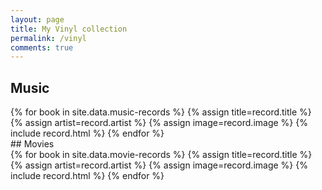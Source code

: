 ```yaml
---
layout: page
title: My Vinyl collection
permalink: /vinyl
comments: true
---
```

## Music
<main>
  {% for book in site.data.music-records  %}
    {% assign title=record.title %}
    {% assign artist=record.artist %}
    {% assign image=record.image %}
    {% include record.html %}
  {% endfor %}
</main>
## Movies
<main>
  {% for book in site.data.movie-records  %}
    {% assign title=record.title %}
    {% assign artist=record.artist %}
    {% assign image=record.image %}
    {% include record.html %}
  {% endfor %}
</main>
